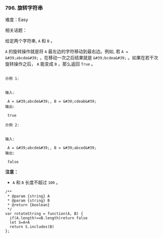 ### 796. 旋转字符串

难度：Easy

相关话题：

给定两个字符串,  `A` 和 `B` 。



 `A` 的旋转操作就是将 `A`  最左边的字符移动到最右边。例如, 若 `A = &#39;abcde&#39;` ，在移动一次之后结果就是 `&#39;bcdea&#39;` 。如果在若干次旋转操作之后， `A` 能变成 `B` ，那么返回 `True` 。



```

示例 1:


输入:

 A = &#39;abcde&#39;, B = &#39;cdeab&#39;
输出:

 true

示例 2:


输入:

 A = &#39;abcde&#39;, B = &#39;abced&#39;
输出:

 false
```


**注意：** 




* `A`  和 `B` 长度不超过 `100` 。




```
/**
 * @param {string} A
 * @param {string} B
 * @return {boolean}
 */
var rotateString = function(A, B) {
  if(A.length!==B.length)return false
  let S=A+A
  return S.includes(B)
};
```

